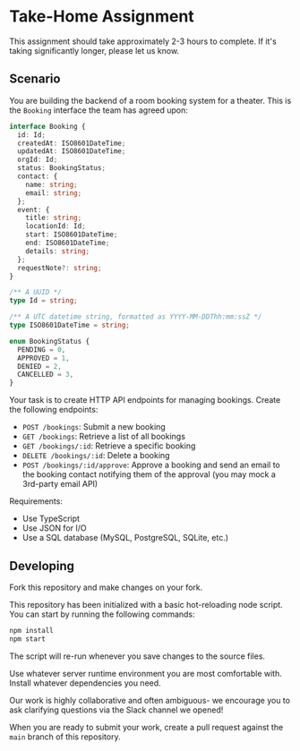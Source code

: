 # Take-Home Assignment

This assignment should take approximately 2-3 hours to complete. If it's taking significantly longer, please let us know.

## Scenario

You are building the backend of a room booking system for a theater. This is the `Booking` interface the team has agreed upon:

```typescript
interface Booking {
  id: Id;
  createdAt: ISO8601DateTime;
  updatedAt: ISO8601DateTime;
  orgId: Id;
  status: BookingStatus;
  contact: {
    name: string;
    email: string;
  };
  event: {
    title: string;
    locationId: Id;
    start: ISO8601DateTime;
    end: ISO8601DateTime;
    details: string;
  };
  requestNote?: string;
}

/** A UUID */
type Id = string;

/** A UTC datetime string, formatted as YYYY-MM-DDThh:mm:ssZ */
type ISO8601DateTime = string;

enum BookingStatus {
  PENDING = 0,
  APPROVED = 1,
  DENIED = 2,
  CANCELLED = 3,
}
```

Your task is to create HTTP API endpoints for managing bookings. Create the following endpoints:

- `POST /bookings`: Submit a new booking
- `GET /bookings`: Retrieve a list of all bookings
- `GET /bookings/:id`: Retrieve a specific booking
- `DELETE /bookings/:id`: Delete a booking
- `POST /bookings/:id/approve`: Approve a booking and send an email to the booking contact notifying them of the approval (you may mock a 3rd-party email API)

Requirements:

- Use TypeScript
- Use JSON for I/O
- Use a SQL database (MySQL, PostgreSQL, SQLite, etc.)

## Developing

Fork this repository and make changes on your fork.

This repository has been initialized with a basic hot-reloading node script. You can start by running the following commands:

```bash
npm install
npm start
```

The script will re-run whenever you save changes to the source files.

Use whatever server runtime environment you are most comfortable with. Install whatever dependencies you need.

Our work is highly collaborative and often ambiguous- we encourage you to ask clarifying questions via the Slack channel we opened!

When you are ready to submit your work, create a pull request against the `main` branch of this repository.
